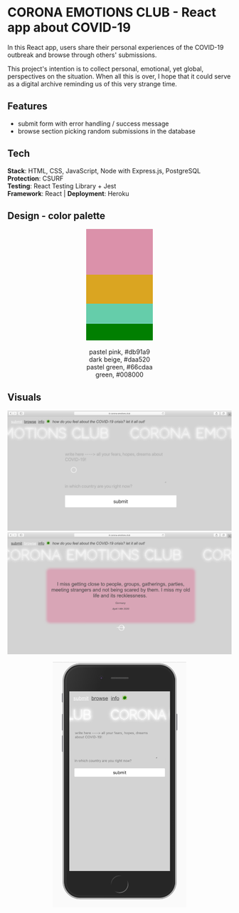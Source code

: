 # CORONA EMOTIONS CLUB - React app about COVID-19

In this React app, users share their personal experiences of the COVID-19 outbreak and browse through others' submissions.<br />

This project's intention is to collect personal, emotional, yet global, perspectives on the situation.
When all this is over, I hope that it could serve as a digital archive reminding us of this very strange time.

## Features

-   submit form with error handling / success message
-   browse section picking random submissions in the database

## Tech

**Stack**: HTML, CSS, JavaScript, Node with Express.js, PostgreSQL <br />
**Protection**: CSURF <br />
**Testing**: React Testing Library + Jest <br />
**Framework**: React | **Deployment**: Heroku

## Design - color palette

<p align="center">
<img width="150" height="250" src="palette.jpg">
<p align="center">
pastel pink, #db91a9 </br>
dark beige, #daa520 </br>
pastel green, #66cdaa </br>
green, #008000 </br>
</p>
</p>

## Visuals

![screenshot](screenshot_2.png)
![screenshot](screenshot_1.png)

<p align="center">
<img width="300" height="550" src="mobile.png">
</p>

